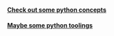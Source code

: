 #### [Check out some python concepts](./python-oop)
#### [Maybe some python toolings](./python-tooling)
